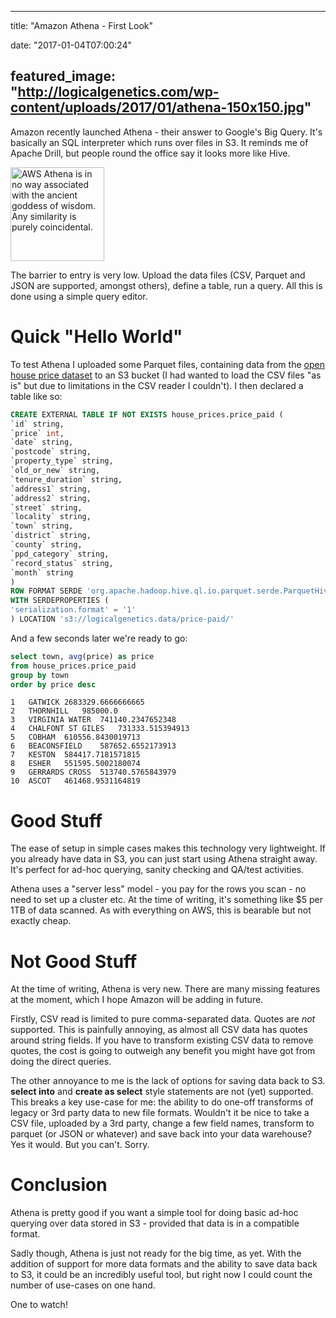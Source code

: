 
---
title: "Amazon Athena - First Look"

date: "2017-01-04T07:00:24"

featured_image: "http://logicalgenetics.com/wp-content/uploads/2017/01/athena-150x150.jpg"
---


Amazon recently launched Athena - their answer to Google's Big Query. It's basically an SQL interpreter which runs over files in S3.  It reminds me of Apache Drill, but people round the office say it looks more like Hive.

<img class="noborder aligncenter wp-image-1241 size-thumbnail" src="http://logicalgenetics.com/wp-content/uploads/2017/01/athena-150x150.jpg" alt="AWS Athena is in no way associated with the ancient goddess of wisdom. Any similarity is purely coincidental." width="150" height="150">

The barrier to entry is very low. Upload the data files (CSV, Parquet and JSON are supported, amongst others), define a table, run a query. All this is done using a simple query editor.
# Quick "Hello World"
To test Athena I uploaded some Parquet files, containing data from the <a href="http://prod.publicdata.landregistry.gov.uk.s3-website-eu-west-1.amazonaws.com/pp-complete.csv">open house price dataset</a> to an S3 bucket (I had wanted to load the CSV files "as is" but due to limitations in the CSV reader I couldn't). I then declared a table like so:
```sql
CREATE EXTERNAL TABLE IF NOT EXISTS house_prices.price_paid (
`id` string,
`price` int,
`date` string,
`postcode` string,
`property_type` string,
`old_or_new` string,
`tenure_duration` string,
`address1` string,
`address2` string,
`street` string,
`locality` string,
`town` string,
`district` string,
`county` string,
`ppd_category` string,
`record_status` string,
`month` string
)
ROW FORMAT SERDE 'org.apache.hadoop.hive.ql.io.parquet.serde.ParquetHiveSerDe'
WITH SERDEPROPERTIES (
'serialization.format' = '1'
) LOCATION 's3://logicalgenetics.data/price-paid/'

```
And a few seconds later we're ready to go:
```sql
select town, avg(price) as price
from house_prices.price_paid
group by town
order by price desc

```
```
1	GATWICK	2683329.6666666665
2	THORNHILL	985000.0
3	VIRGINIA WATER	741140.2347652348
4	CHALFONT ST GILES	731333.515394913
5	COBHAM	610556.8430019713
6	BEACONSFIELD	587652.6552173913
7	KESTON	584417.7181571815
8	ESHER	551595.5002180074
9	GERRARDS CROSS	513740.5765843979
10	ASCOT	461468.9531164819

```

# Good Stuff
The ease of setup in simple cases makes this technology very lightweight. If you already have data in S3, you can just start using Athena straight away. It's perfect for ad-hoc querying, sanity checking and QA/test activities.

Athena uses a "server less" model - you pay for the rows you scan - no need to set up a cluster etc. At the time of writing, it's something like $5 per 1TB of data scanned. As with everything on AWS, this is bearable but not exactly cheap.
# Not Good Stuff
At the time of writing, Athena is very new. There are many missing features at the moment, which I hope Amazon will be adding in future.

Firstly, CSV read is limited to pure comma-separated data. Quotes are *not* supported. This is painfully annoying, as almost all CSV data has quotes around string fields. If you have to transform existing CSV data to remove quotes, the cost is going to outweigh any benefit you might have got from doing the direct queries.

The other annoyance to me is the lack of options for saving data back to S3. **select into** and **create as select** style statements are not (yet) supported. This breaks a key use-case for me: the ability to do one-off transforms of legacy or 3rd party data to new file formats. Wouldn't it be nice to take a CSV file, uploaded by a 3rd party, change a few field names, transform to parquet (or JSON or whatever) and save back into your data warehouse? Yes it would. But you can't. Sorry.
# Conclusion
Athena is pretty good if you want a simple tool for doing basic ad-hoc querying over data stored in S3 - provided that data is in a compatible format.

Sadly though, Athena is just not ready for the big time, as yet. With the addition of support for more data formats and the ability to save data back to S3, it could be an incredibly useful tool, but right now I could count the number of use-cases on one hand.

One to watch!